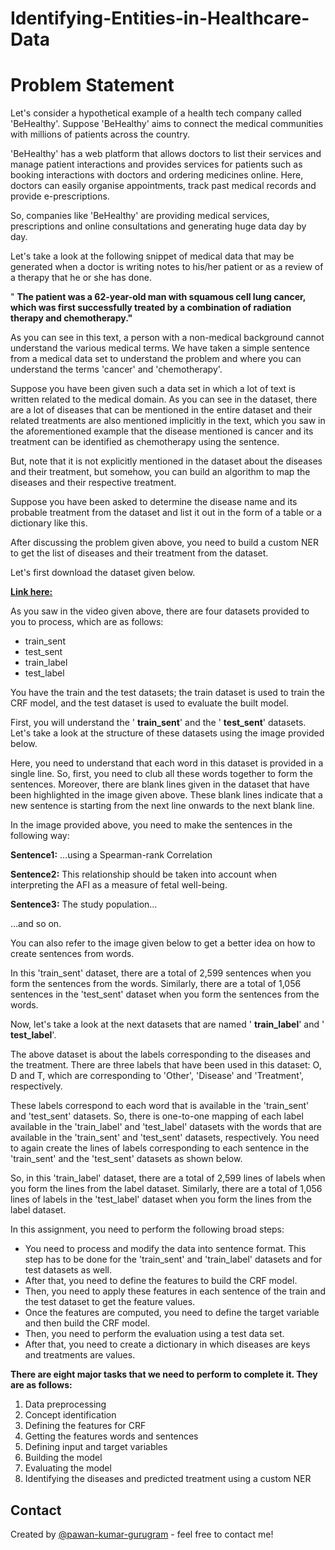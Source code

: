 # Identifying-Entities-in-Healthcare-Data

##
# **Problem Statement**

Let's consider a hypothetical example of a health tech company called 'BeHealthy'. Suppose 'BeHealthy' aims to connect the medical communities with millions of patients across the country.

'BeHealthy' has a web platform that allows doctors to list their services and manage patient interactions and provides services for patients such as booking interactions with doctors and ordering medicines online. Here, doctors can easily organise appointments, track past medical records and provide e-prescriptions.

So, companies like 'BeHealthy' are providing medical services, prescriptions and online consultations and generating huge data day by day.

Let's take a look at the following snippet of medical data that may be generated when a doctor is writing notes to his/her patient or as a review of a therapy that he or she has done.

" **The patient was a 62-year-old man with squamous cell lung cancer, which was first successfully treated by a combination of radiation therapy and chemotherapy."**

As you can see in this text, a person with a non-medical background cannot understand the various medical terms. We have taken a simple sentence from a medical data set to understand the problem and where you can understand the terms 'cancer' and 'chemotherapy'.

Suppose you have been given such a data set in which a lot of text is written related to the medical domain. As you can see in the dataset, there are a lot of diseases that can be mentioned in the entire dataset and their related treatments are also mentioned implicitly in the text, which you saw in the aforementioned example that the disease mentioned is cancer and its treatment can be identified as chemotherapy using the sentence.

But, note that it is not explicitly mentioned in the dataset about the diseases and their treatment, but somehow, you can build an algorithm to map the diseases and their respective treatment.

Suppose you have been asked to determine the disease name and its probable treatment from the dataset and list it out in the form of a table or a dictionary like this.

After discussing the problem given above, you need to build a custom NER to get the list of diseases and their treatment from the dataset.

Let's first download the dataset given below.

**[Link here:](https://drive.google.com/drive/folders/1wmaYO0X5T1mzenT1xwGfDaLXe52OkIn0?usp=sharing )**

As you saw in the video given above, there are four datasets provided to you to process, which are as follows:

- train\_sent
- test\_sent
- train\_label
- test\_label

You have the train and the test datasets; the train dataset is used to train the CRF model, and the test dataset is used to evaluate the built model.

First, you will understand the ' **train\_sent**' and the ' **test\_sent**' datasets. Let's take a look at the structure of these datasets using the image provided below.

Here, you need to understand that each word in this dataset is provided in a single line. So, first, you need to club all these words together to form the sentences. Moreover, there are blank lines given in the dataset that have been highlighted in the image given above. These blank lines indicate that a new sentence is starting from the next line onwards to the next blank line.

In the image provided above, you need to make the sentences in the following way:

**Sentence1:** …using a Spearman-rank Correlation

**Sentence2:** This relationship should be taken into account when interpreting the AFI as a measure of fetal well-being.

**Sentence3:** The study population…

...and so on.

You can also refer to the image given below to get a better idea on how to create sentences from words.

In this 'train\_sent' dataset, there are a total of 2,599 sentences when you form the sentences from the words. Similarly, there are a total of 1,056 sentences in the 'test\_sent' dataset when you form the sentences from the words.

Now, let's take a look at the next datasets that are named ' **train\_label**' and ' **test\_label**'.

The above dataset is about the labels corresponding to the diseases and the treatment. There are three labels that have been used in this dataset: O, D and T, which are corresponding to 'Other', 'Disease' and 'Treatment', respectively.

These labels correspond to each word that is available in the 'train\_sent' and 'test\_sent' datasets. So, there is one-to-one mapping of each label available in the 'train\_label' and 'test\_label' datasets with the words that are available in the 'train\_sent' and 'test\_sent' datasets, respectively. You need to again create the lines of labels corresponding to each sentence in the 'train\_sent' and the 'test\_sent' datasets as shown below.

So, in this 'train\_label' dataset, there are a total of 2,599 lines of labels when you form the lines from the label dataset. Similarly, there are a total of 1,056 lines of labels in the 'test\_label' dataset when you form the lines from the label dataset.

In this assignment, you need to perform the following broad steps:

- You need to process and modify the data into sentence format. This step has to be done for the 'train\_sent' and 'train\_label' datasets and for test datasets as well.
- After that, you need to define the features to build the CRF model.
- Then, you need to apply these features in each sentence of the train and the test dataset to get the feature values.
- Once the features are computed, you need to define the target variable and then build the CRF model.
- Then, you need to perform the evaluation using a test data set.
- After that, you need to create a dictionary in which diseases are keys and treatments are values.

**There are eight major tasks that we need to perform to complete it. They are as follows:**

1. Data preprocessing
2. Concept identification
3. Defining the features for CRF
4. Getting the features words and sentences
5. Defining input and target variables
6. Building the model
7. Evaluating the model
8. Identifying the diseases and predicted treatment using a custom NER

## Contact
Created by [@pawan-kumar-gurugram](https://github.com/pawan-kumar-gurugram) - feel free to contact me!
